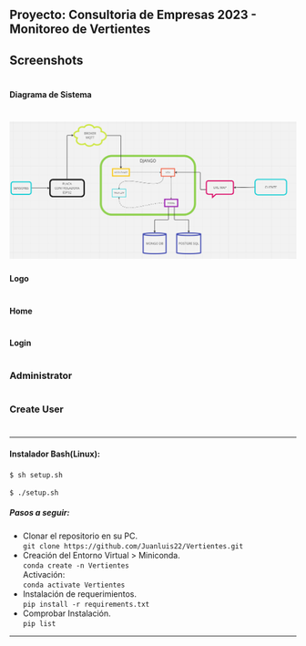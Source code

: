 ## Proyecto: Consultoria de Empresas 2023 - Monitoreo de Vertientes

## Screenshots
#
#### Diagrama de Sistema
# ![Logo](https://github.com/Juanluis22/Vertientes/blob/main/Imagenes/Diagrama%20de%20sistema.png)
#### Logo
#
#### Home
# 
#### Login
#
### Administrator
# 
### Create User
# 
------------
#### Instalador Bash(Linux):
`$ sh setup.sh`

`$ ./setup.sh`


##### Pasos a seguir:
- Clonar el repositorio en su PC.  
`git clone https://github.com/Juanluis22/Vertientes.git`
- Creación del Entorno Virtual > Miniconda.  
`conda create -n Vertientes`  
Activación:  
`conda activate Vertientes`  
- Instalación de requerimientos.  
`pip install -r requirements.txt`  
- Comprobar Instalación.  
`pip list`  

------------

